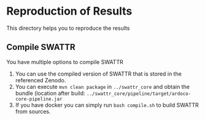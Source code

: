 # Reproduction of Results
This directory helps you to reproduce the results

## Compile SWATTR
You have multiple options to compile SWATTR

1. You can use the compiled version of SWATTR that is stored in the referenced Zenodo.
2. You can execute `mvn clean package` in `../swattr_core` and obtain the bundle (location after build: `../swattr_core/pipeline/target/ardoco-core-pipeline.jar`
3. If you have docker you can simply run `bash compile.sh` to build SWATTR from sources.